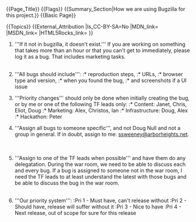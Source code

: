 {{Page_Title}}
{{Flags}}
{{Summary_Section|How we are using Bugzilla for this project.}}
{{Basic Page}}

{{Topics}}
{{External_Attribution
|Is_CC-BY-SA=No
|MDN_link=
|MSDN_link=
|HTML5Rocks_link=
}}

1. '''If it not in bugzilla, it doesn't exist.'''  If you are working on something that takes more than an hour or that you can't get to immediately, please log it as a bug.  That includes marketing tasks.<br /><br />
2. '''All bugs should include''': 
:* reproduction steps, 
:* URLs, 
:* browser type and version, 
:* when you found the bug, 
:* and screenshots if a UI issue

3.  '''Priority changes''' should only be done when initially creating the bug, or by me or one of the following TF leads only:
:* Content: Janet, Chris, Eliot, Doug
:* Marketing: Alex, Christos, Ian
:* Infrastructure: Doug, Alex
:* Hackathon: Peter

4. '''Assign all bugs to someone specific''', and not Doug Null and not a group in general.  If in doubt, assign to me: ssweeney@arborheights.net.  
<br /><br />
5. '''Assign to one of the TF leads when possible''' and have them do any delegatation.  During the war room, we need to be able to discuss each and every bug.  If a bug is assigned to someone not in the war room, I need the TF leads to at least understand the latest with those bugs and be able to discuss the bug in the war room.
<br /><br />
6. '''Our priority system''': 
:Pri 1 - Must have, can't release without
:Pri 2 - Should have, release will suffer without it
:Pri 3 - Nice to have
:Pri 4 - Next release, out of scope for sure for this release
<br />